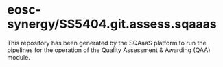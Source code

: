 <!--
SPDX-FileCopyrightText: Copyright contributors to the Software Quality Assurance as a Service (SQAaaS) project <sqaaas@ibergrid.eu>

SPDX-License-Identifier: GPL-3.0-only
-->

# eosc-synergy/SS5404.git.assess.sqaaas
This repository has been generated by the SQAaaS platform to run the pipelines
for the operation of the
Quality Assessment & Awarding (QAA)
module.